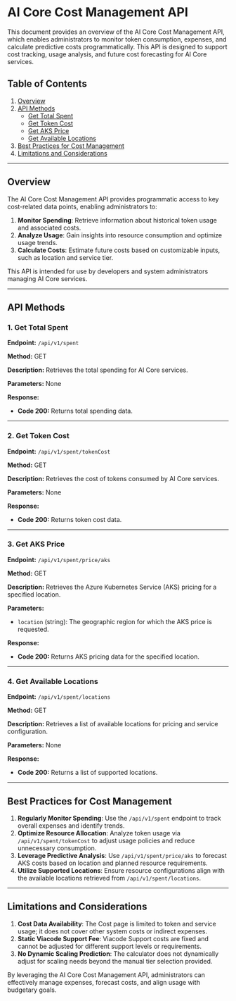 # AI Core Cost Management API

This document provides an overview of the AI Core Cost Management API, which enables administrators to monitor token consumption, expenses, and calculate predictive costs programmatically. This API is designed to support cost tracking, usage analysis, and future cost forecasting for AI Core services.

## Table of Contents

1. [Overview](#overview)
2. [API Methods](#api-methods)
   - [Get Total Spent](#1-get-total-spent)
   - [Get Token Cost](#2-get-token-cost)
   - [Get AKS Price](#3-get-aks-price)
   - [Get Available Locations](#4-get-available-locations)
3. [Best Practices for Cost Management](#best-practices-for-cost-management)
4. [Limitations and Considerations](#limitations-and-considerations)

---

## Overview

The AI Core Cost Management API provides programmatic access to key cost-related data points, enabling administrators to:

1. **Monitor Spending**: Retrieve information about historical token usage and associated costs.
2. **Analyze Usage**: Gain insights into resource consumption and optimize usage trends.
3. **Calculate Costs**: Estimate future costs based on customizable inputs, such as location and service tier.

This API is intended for use by developers and system administrators managing AI Core services.

---

## API Methods

### 1. Get Total Spent

**Endpoint:** `/api/v1/spent`

**Method:** GET

**Description:** Retrieves the total spending for AI Core services.

**Parameters:** None

**Response:**
- **Code 200:** Returns total spending data.

---

### 2. Get Token Cost

**Endpoint:** `/api/v1/spent/tokenCost`

**Method:** GET

**Description:** Retrieves the cost of tokens consumed by AI Core services.

**Parameters:** None

**Response:**
- **Code 200:** Returns token cost data.

---

### 3. Get AKS Price

**Endpoint:** `/api/v1/spent/price/aks`

**Method:** GET

**Description:** Retrieves the Azure Kubernetes Service (AKS) pricing for a specified location.

**Parameters:**
- `location` (string): The geographic region for which the AKS price is requested.

**Response:**
- **Code 200:** Returns AKS pricing data for the specified location.

---

### 4. Get Available Locations

**Endpoint:** `/api/v1/spent/locations`

**Method:** GET

**Description:** Retrieves a list of available locations for pricing and service configuration.

**Parameters:** None

**Response:**
- **Code 200:** Returns a list of supported locations.

---

## Best Practices for Cost Management

1. **Regularly Monitor Spending**: Use the `/api/v1/spent` endpoint to track overall expenses and identify trends.
2. **Optimize Resource Allocation**: Analyze token usage via `/api/v1/spent/tokenCost` to adjust usage policies and reduce unnecessary consumption.
3. **Leverage Predictive Analysis**: Use `/api/v1/spent/price/aks` to forecast AKS costs based on location and planned resource requirements.
4. **Utilize Supported Locations**: Ensure resource configurations align with the available locations retrieved from `/api/v1/spent/locations`.

---

## Limitations and Considerations

1. **Cost Data Availability**: The Cost page is limited to token and service usage; it does not cover other system costs or indirect expenses.
2. **Static Viacode Support Fee**: Viacode Support costs are fixed and cannot be adjusted for different support levels or requirements.
3. **No Dynamic Scaling Prediction**: The calculator does not dynamically adjust for scaling needs beyond the manual tier selection provided.

By leveraging the AI Core Cost Management API, administrators can effectively manage expenses, forecast costs, and align usage with budgetary goals.
